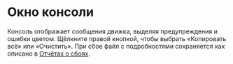 # Окно консоли

Консоль отображает сообщения движка, выделяя предупреждения и ошибки цветом.
Щёлкните правой кнопкой, чтобы выбрать «Копировать всё» или «Очистить». При
сбое файл с подробностями сохраняется как описано в [Отчётах о сбоях](crash_reports.md).
